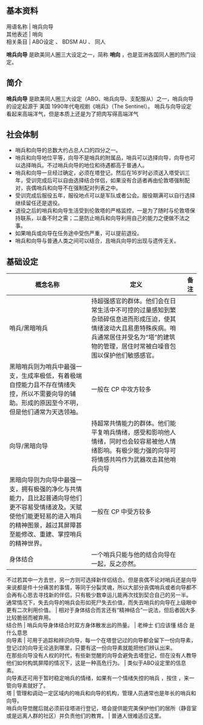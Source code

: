 **基本资料**  
---  
用语名称  |  哨兵向导   
其他表述  |  哨向   
相关条目  |  ABO设定  、  BDSM AU  、  同人   
  
**哨兵向导** 是欧美同人圈三大设定之一，简称 **哨向** ，也是亚洲各国同人圈的热门设定。

##  简介

**哨兵向导** 是欧美同人圈三大设定（ABO、哨兵向导、支配服从）之一，哨兵向导的设定起源于  美国  1990年代电视剧《哨兵》（The
Sentinel）。  哨兵与向导设定看起来高端洋气，但是本质上还是为了把肉写得高端洋气

##  社会体制

  * 哨兵和向导的总数大约占总人口的四分之一。 
  * 哨兵和向导地位平等，向导不是哨兵的附属品，哨兵可以选择向导，向导也可以选择哨兵。不过哨兵向导的地位和待遇都高于普通人。 
  * 哨兵和向导一旦经过确定，必须在塔登记，然后在16岁时必须送入塔受训三年，受训完成后可以自由选择结合伴侣，如果没有合适者再由伦敦塔强制配对，丧偶哨兵和向导不在强制配对列表之中。 
  * 受训完成后服役五年，服役地点可以是军队或者公会。服役期满可以自行选择继续留任还是退役。 
  * 退役之后的哨兵和向导生活受到伦敦塔的严格监控，一是为了随时与伦敦塔保持联系，以备不时之需；二是防止哨兵和向导利用自己的能力之便做不法之事。 
  * 如果哨兵或向导在任务途中受伤严重，可以提前退役。 
  * 哨兵和向导与普通人类之间可以结合，且哨兵向导的出现与遗传无关。 

##  基础设定

概念名称  |  定义  |  备注   
---|---|---  
哨兵/黑暗哨兵  |  持超强感官的群体。他们会在日常生活中不可控的过量感知到繁杂琐碎信息进而形成压迫，使其情绪波动大且易患特殊疾病。哨兵通常居住并受名为“塔”的建筑物的管理，居住时常被白噪音包围以保护他们敏感感官。   
黑暗哨兵则为哨兵中最强一支，生成率极低，有着极端自控能力且不存在情绪失控，所以不需要向导的辅助。形成的原因至今不明，但是他们通常为天选领袖。  |  一般在  CP  中攻方较多   
向导/黑暗向导  |  持超常共情能力的群体。他们能平复哨兵情绪，感受和影响他人情绪，同时也会较容易被他人情绪影响。有极少能力强的向导可将情感共鸣作为武器攻击其他哨兵向导   
黑暗向导则为向导中最强一支，拥有极强的净化与共情能力，且比起普通向导他们更不容易受情绪波及。天赋使他们能更轻易的进入哨兵的精神图景，越过其屏障甚至能修改、重建、掌控哨兵的精神世界。  |  一般在  CP  中受方较多   
身体结合  |  一个哨兵只能与他的结合向导在一起，反之亦然。   
不过若其中一方去世，另一方则可选择新伴侣结合。但是丧偶不论对哨兵还是向导来说都是件十分痛苦的事情，等同于分裂灵魂，所以大部分丧偶哨兵或者向导都不会再有心思去寻找新的伴侣，只有极少数幸运儿能再次找到契合自己的另一半。  
通常情况下，失去向导的哨兵会形如死尸失去价值，而失去哨兵的向导在上级眼中更有二次利用价值。  |  相对于身体结合而言还有“精神结合”一说法，但后者因大多比较脆弱而被弃用。   
结合热  |  哨兵向导身体结合时双方身体散发出的热量。  |  老绅士  们应该懂  结合  是什么意思   
向导素  |  可用于追踪和辨识向导，每一个在塔登记过的向导都会留下一份向导素，登记过的向导无论逃到哪里，只要有这一份向导素就能把他们辨认出来。   
在那些向导没有人权的时代，有些新觉醒的向导会避免去塔登记，但在没有人教导他们如何构筑屏障的情况下，这是一种高危行为。  |  类似于ABO设定里的信息素。   
向导素还可用于暂时稳定哨兵的情绪，如果有一个情绪失控的哨兵  ，按住  ，来一管向导素就好了。  
塔  |  管理和调动一定区域内的哨兵和向导的机构，管理人员通常也是年长的哨兵和向导。   
哨兵向导觉醒后就必须前往塔进行登记，塔会提供能完美保护他们的居所（静音室或是远离人群的社区）并负责他们的教育。  |  普通人很难适应这里。 

